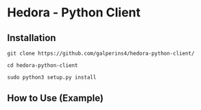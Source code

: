 # Hedora - Python Client

## Installation
```git clone https://github.com/galperins4/hedora-python-client/```

```cd hedora-python-client```

```sudo python3 setup.py install```

## How to Use (Example)
